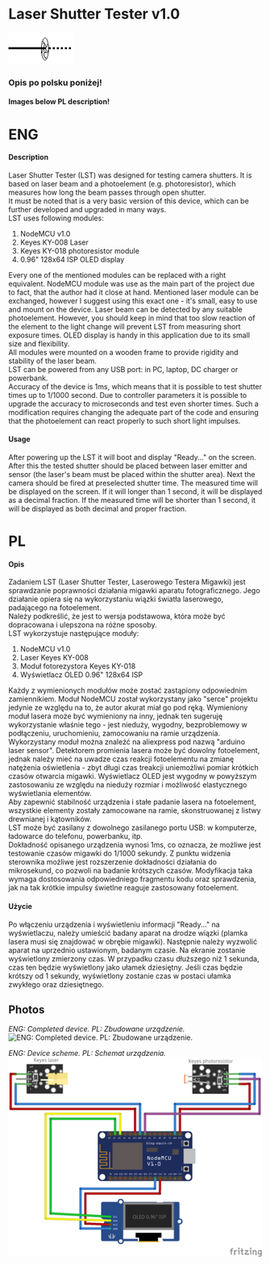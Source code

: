 # Laser Shutter Tester v1.0  
![Logo](/images/LaserShutterTesterLogo.png)
### Opis po polsku poniżej!
#### Images below PL description!
# ENG
#### Description
Laser Shutter Tester (LST) was designed for testing camera shutters. It is based on laser beam and a photoelement (e.g. photoresistor), which measures how long the beam passes through open shutter.   
It must be noted that is a very basic version of this device, which can be further developed and upgraded in many ways.  
LST uses following modules:
1. NodeMCU v1.0
2. Keyes KY-008 Laser
3. Keyes KY-018 photoresistor module
4. 0.96" 128x64 ISP OLED display
  
Every one of the mentioned modules can be replaced with a right equivalent. NodeMCU module was use as the main part of the project due to fact, that the author had it close at hand. Mentioned laser module can be exchanged, however I suggest using this exact one - it's small, easy to use and mount on the device. Laser beam can be detected by any suitable photoelement. However, you should keep in mind that too slow reaction of the element to the light change will prevent LST from measuring short exposure times. OLED display is handy in this application due to its small size and flexibility.  
All modules were mounted on a wooden frame to provide rigidity and stability of the laser beam.  
LST can be powered from any USB port: in PC, laptop, DC charger or powerbank.  
Accuracy of the device is 1ms, which means that it is possible to test shutter times up to 1/1000 second. Due to controller parameters it is possible to upgrade the accuracy to microseconds and test even shorter times. Such a modification requires changing the adequate part of the code and ensuring that the photoelement can react properly to such short light impulses.

#### Usage
After powering up the LST it will boot and display "Ready..." on the screen. After this the tested shutter should be placed between laser emitter and sensor (the laser's beam must be placed within the shutter area). Next the camera should be fired at preselected shutter time. The measured time will be displayed on the screen. If it will longer than 1 second, it will be displayed as a decimal fraction. If the measured time will be shorter than 1 second, it will be displayed as both decimal and proper fraction.

# PL
#### Opis
Zadaniem LST (Laser Shutter Tester, Laserowego Testera Migawki) jest sprawdzanie poprawności działania migawki aparatu fotograficznego. Jego działanie opiera się na wykorzystaniu wiązki światła laserowego, padającego na fotoelement.  
Należy podkreślić, że jest to wersja podstawowa, która może być dopracowana i ulepszona na różne sposoby.  
LST wykorzystuje następujące moduły:
1. NodeMCU v1.0
2. Laser Keyes KY-008
3. Moduł fotorezystora Keyes KY-018
4. Wyświetlacz OLED 0.96" 128x64 ISP

Każdy z wymienionych modułów może zostać zastąpiony odpowiednim zamiennikiem. Moduł NodeMCU został wykorzystany jako "serce" projektu jedynie ze względu na to, że autor akurat miał go pod ręką. Wymieniony moduł lasera może być wymieniony na inny, jednak ten sugeruję wykorzystanie właśnie tego - jest nieduży, wygodny, bezproblemowy w podłączeniu, uruchomieniu, zamocowaniu na ramie urządzenia. Wykorzystany moduł można znaleźć na aliexpress pod nazwą "arduino laser sensor". Detektorem promienia lasera może być dowolny fotoelement, jednak należy mieć na uwadze czas reakcji fotoelementu na zmianę natężenia oświetlenia - zbyt długi czas treakcji uniemożliwi pomiar krótkich czasów otwarcia migawki. Wyświetlacz OLED jest wygodny w powyższym zastosowaniu ze względu na nieduży rozmiar i możliwość elastycznego wyświetlania elementów.  
Aby zapewnić stabilność urządzenia i stałe padanie lasera na fotoelement, wszystkie elementy zostały zamocowane na ramie, skonstruowanej z listwy drewnianej i kątowników.  
LST może być zasilany z dowolnego zasilanego portu USB: w komputerze, ładowarce do telefonu, powerbanku, itp.  
Dokładność opisanego urządzenia wynosi 1ms, co oznacza, że możliwe jest testowanie czasów migawki do 1/1000 sekundy. Z punktu widzenia sterownika możliwe jest rozszerzenie dokładności działania do mikrosekund, co pozwoli na badanie krótszych czasów. Modyfikacja taka wymaga dostosowania odpowiedniego fragmentu kodu oraz sprawdzenia, jak na tak krótkie impulsy świetlne reaguje zastosowany fotoelement.
  
#### Użycie
Po włączeniu urządzenia i wyświetleniu informacji "Ready..." na wyświetlaczu, należy umieścić badany aparat na drodze wiązki (plamka lasera musi się znajdować w obrębie migawki). Następnie należy wyzwolić aparat na uprzednio ustawionym, badanym czasie. Na ekranie zostanie wyświetlony zmierzony czas. W przypadku czasu dłuższego niż 1 sekunda, czas ten będzie wyświetlony jako ułamek dziesiętny. Jeśli czas będzie krótszy od 1 sekundy, wyświetlony zostanie czas w postaci ułamka zwykłego oraz dziesiętnego.  
  
## Photos
  
_ENG: Completed device. PL: Zbudowane urządzenie._  
![ENG: Completed device. PL: Zbudowane urządzenie.](/images/LST.png)  
  
_ENG: Device scheme. PL: Schemat urządzenia._  
![ENG: Device scheme. PL: Schemat urządzenia.](/images/laser_bb.png)  


